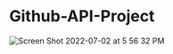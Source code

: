 # Github-API-Project
![Screen Shot 2022-07-02 at 5 56 32 PM](https://user-images.githubusercontent.com/62409790/177017194-1d2666a2-e367-494f-8386-b910fd26013a.png)
